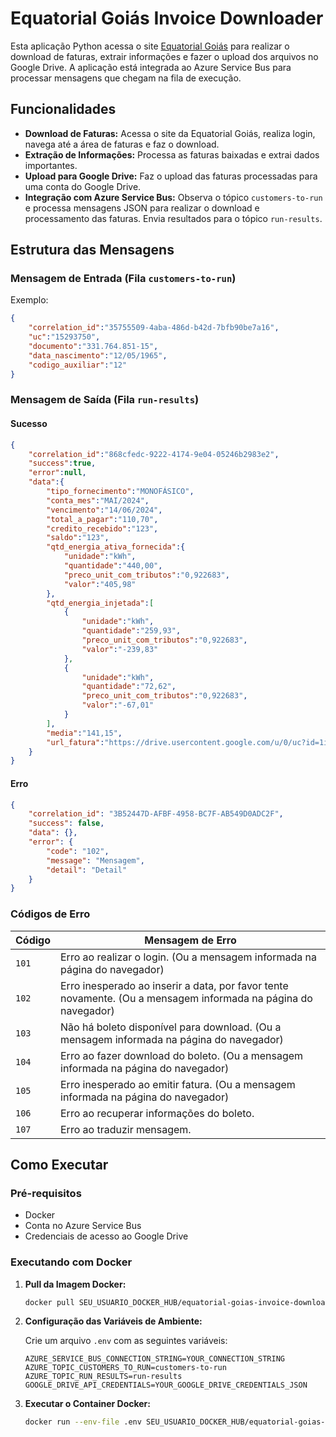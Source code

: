 
# Equatorial Goiás Invoice Downloader

Esta aplicação Python acessa o site [Equatorial Goiás](https://equatorialgoias.com.br/) para realizar o download de faturas, extrair informações e fazer o upload dos arquivos no Google Drive. A aplicação está integrada ao Azure Service Bus para processar mensagens que chegam na fila de execução.

## Funcionalidades

- **Download de Faturas:** Acessa o site da Equatorial Goiás, realiza login, navega até a área de faturas e faz o download.
- **Extração de Informações:** Processa as faturas baixadas e extrai dados importantes.
- **Upload para Google Drive:** Faz o upload das faturas processadas para uma conta do Google Drive.
- **Integração com Azure Service Bus:** Observa o tópico `customers-to-run` e processa mensagens JSON para realizar o download e processamento das faturas. Envia resultados para o tópico `run-results`.

## Estrutura das Mensagens

### Mensagem de Entrada (Fila `customers-to-run`)

Exemplo:
```json
{
    "correlation_id":"35755509-4aba-486d-b42d-7bfb90be7a16",
    "uc":"15293750",
    "documento":"331.764.851-15",
    "data_nascimento":"12/05/1965",
    "codigo_auxiliar":"12"
}
```

### Mensagem de Saída (Fila `run-results`)

#### Sucesso
```json
{
    "correlation_id":"868cfedc-9222-4174-9e04-05246b2983e2",
    "success":true,
    "error":null,
    "data":{
        "tipo_fornecimento":"MONOFÁSICO",
        "conta_mes":"MAI/2024",
        "vencimento":"14/06/2024",
        "total_a_pagar":"110,70",
        "credito_recebido":"123",
        "saldo":"123",
        "qtd_energia_ativa_fornecida":{
            "unidade":"kWh",
            "quantidade":"440,00",
            "preco_unit_com_tributos":"0,922683",
            "valor":"405,98"
        },
        "qtd_energia_injetada":[
            {
                "unidade":"kWh",
                "quantidade":"259,93",
                "preco_unit_com_tributos":"0,922683",
                "valor":"-239,83"
            },
            {
                "unidade":"kWh",
                "quantidade":"72,62",
                "preco_unit_com_tributos":"0,922683",
                "valor":"-67,01"
            }
        ],
        "media":"141,15",
        "url_fatura":"https://drive.usercontent.google.com/u/0/uc?id=1ivIA7vlG9c2vh8m0rwygzttb6QdCY3dz&export=download"
    }
}
```

#### Erro
```json
{
    "correlation_id": "3B52447D-AFBF-4958-BC7F-AB549D0ADC2F",
    "success": false,
    "data": {},
    "error": {
        "code": "102",
        "message": "Mensagem",
        "detail": "Detail"
    }
}
```

### Códigos de Erro

| Código | Mensagem de Erro |
|--------|------------------|
| `101`  | Erro ao realizar o login. (Ou a mensagem informada na página do navegador) |
| `102`  | Erro inesperado ao inserir a data, por favor tente novamente. (Ou a mensagem informada na página do navegador) |
| `103`  | Não há boleto disponível para download. (Ou a mensagem informada na página do navegador) |
| `104`  | Erro ao fazer download do boleto. (Ou a mensagem informada na página do navegador) |
| `105`  | Erro inesperado ao emitir fatura. (Ou a mensagem informada na página do navegador) |
| `106`  | Erro ao recuperar informações do boleto. |
| `107`  | Erro ao traduzir mensagem. |

## Como Executar

### Pré-requisitos

- Docker
- Conta no Azure Service Bus
- Credenciais de acesso ao Google Drive

### Executando com Docker

1. **Pull da Imagem Docker:**
   ```bash
   docker pull SEU_USUARIO_DOCKER_HUB/equatorial-goias-invoice-downloader
   ```

2. **Configuração das Variáveis de Ambiente:**

   Crie um arquivo `.env` com as seguintes variáveis:
   ```
   AZURE_SERVICE_BUS_CONNECTION_STRING=YOUR_CONNECTION_STRING
   AZURE_TOPIC_CUSTOMERS_TO_RUN=customers-to-run
   AZURE_TOPIC_RUN_RESULTS=run-results
   GOOGLE_DRIVE_API_CREDENTIALS=YOUR_GOOGLE_DRIVE_CREDENTIALS_JSON
   ```

3. **Executar o Container Docker:**
   ```bash
   docker run --env-file .env SEU_USUARIO_DOCKER_HUB/equatorial-goias-invoice-downloader
   ```

